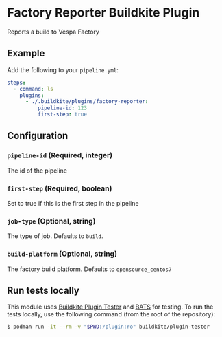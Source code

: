 # Factory Reporter Buildkite Plugin
Reports a build to Vespa Factory

## Example

Add the following to your `pipeline.yml`:

```yml
steps:
  - command: ls
    plugins:
      - ./.buildkite/plugins/factory-reporter:
          pipeline-id: 123
          first-step: true
```

## Configuration

### `pipeline-id` (Required, integer)

The id of the pipeline

### `first-step` (Required, boolean)

Set to true if this is the first step in the pipeline

### `job-type` (Optional, string)

The type of job. Defaults to `build`.

### `build-platform` (Optional, string)

The factory build platform. Defaults to `opensource_centos7`

## Run tests locally
This module uses [Buildkite Plugin Tester](https://buildkite.com/docs/pipelines/integrations/plugins/writing#step-5-add-a-test)
and [BATS](https://bats-core.readthedocs.io/en/stable/) for testing. To run the tests locally, use the following
command (from the root of the repository):
```bash
$ podman run -it --rm -v "$PWD:/plugin:ro" buildkite/plugin-tester
```
